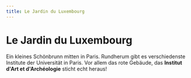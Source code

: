 ```yaml
---
title: Le Jardin du Luxembourg
---
```


# Le Jardin du Luxembourg

Ein kleines Schönbrunn mitten in Paris. Rundherum gibt es verschiedenste Institute der Universität in Paris. Vor allem das rote Gebäude, das **Institut d'Art et d'Archéologie** sticht echt heraus!

<BaseImage src="paris/jardin-luxembourg-1.jpg" alt="Le Jardin du Luxembourg" class="mb-5" />
<BaseImage src="paris/jardin-luxembourg-2.jpg" alt="Le Jardin du Luxembourg" class="mb-5" />
<BaseImage src="paris/jardin-luxembourg-3.jpg" alt="Le Jardin du Luxembourg" class="mb-5" />
<BaseImage src="paris/jardin-luxembourg-4.jpg" alt="Le Jardin du Luxembourg" class="mb-5" />
<BaseImage src="paris/jardin-luxembourg-5.jpg" alt="Le Jardin du Luxembourg" class="mb-5" />